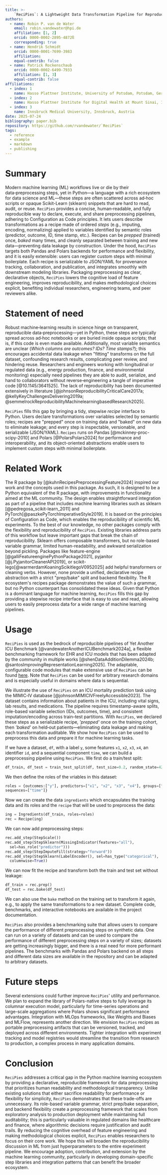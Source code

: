 ```yaml
---
title: >-
    `ReciPies`: A Lightweight Data Transformation Pipeline for Reproducible ML
authors:
  - name: Robin P. van de Water
    email: robin.vandewater@hpi.de
    affiliation: [1, 2]
    orcid: 0000-0002-2895-4872ß
    corresponding: true
  - name: Hendrik Schmidt
    orcid: 0000-0001-7699-3983
    affiliation: 
    equal-contrib: false
  - name: Patrick Rockenschaub
    orcid: 0000-0002-6499-7933
    affiliation: [1, 3]
    equal-contrib: false
affiliations:
  - index: 1
    name: Hasso Plattner Institute, University of Potsdam, Potsdam, Germany
  - index: 2
    name: Hasso Plattner Institute for Digital Health at Mount Sinai, Icahn School of Medicine at Mount Sinai, New York City, NY, USA
  - index: 3
    name: Innsbruck Medical University, Innsbruck, Austria
date: 2025-07-24
bibliography: paper.bib
repository: https://github.com/rvandewater/`ReciPies`
tags:
  - reference
  - example
  - markdown
  - publishing
---
```

<!-- 
Guide:
https://github.com/openjournals/inara/blob/main/example/paper.md  -->
<!-- # Summary

Machine learning pipelines often require complicated preprocessing pipelines. Our aim is to simplify this with a python package that can be used to define human-readable and reproducible pipelines for machine learning tasks.

# Statement of Need

Python is the most popular programming language for machine learning. However, preprocessing data for machine learning tasks can be a time-consuming and error-prone process. `ReciPies` is a python package that aims to simplify this process by providing a fast and intuitive interface for preprocessing data. It can use both a polars [@PolarsPolars2024] backend, which allows for fast python-native data processing, and a traditional Pandas [@mckinney-proc-scipy-2010] backend for use with legacy data tools. 
`ReciPies` is designed to be easy to use and flexible, allowing users to easily preprocess data for a wide range of machine learning pipelines. 
Moreover, we hide the complexity of the preprocessing pipeline from the user which allows for more reproducible and maintainable code. -->

# Summary
Modern machine learning (ML) workflows live or die by their data‑preprocessing steps, yet in Python—a language with a rich ecosystem for data science and ML—these steps are often scattered across ad‑hoc scripts or opaque Scikit-Learn (sklearn) snippets that are hard to read, audit, or reuse. `ReciPies` provides a concise, human‑readable, and fully reproducible way to declare, execute, and share preprocessing pipelines, adhering to Configuration as Code principles. It lets users describe transformations as a recipe made of ordered *steps* (e.g., imputing, encoding, normalizing) applied to variables identified by semantic roles (predictor, outcome, ID, time stamp, etc.). Recipes can be *prepped* (trained) once, *baked* many times, and cleanly separated between training and new data—preventing data leakage by construction. Under the hood, `ReciPies` targets both Pandas and Polars backends for performance and flexibility, and it is easily extensible: users can register custom steps with minimal boilerplate. Each recipe is serializable to JSON/YAML for provenance tracking, collaboration, and publication, and integrates smoothly with downstream modeling libraries. Packaging preprocessing as clear, declarative objects, `ReciPies` lowers the cognitive load of feature engineering, improves reproducibility, and makes methodological choices explicit, benefiting individual researchers, engineering teams, and peer reviewers alike.

# Statement of need
Robust machine‑learning results in science hinge on transparent, reproducible data‑preprocessing—yet in Python, these steps are typically spread across ad‑hoc notebooks or are buried inside opaque scripts; that is, if this code is even made available. Additionally, most variable semantics are unclear (*Which columns are outcomes? IDs? Time stamps?*); this encourages accidental data leakage when "fitting" transforms on the full dataset, confounding research results, complicating peer review, and hindering reuse. Researchers and engineers working with longitudinal or regulated data (e.g., energy production, finance, and environmental monitoring) especially need pipelines they are able to audit, serialize, and hand to collaborators without reverse‑engineering a tangle of imperative code [@10.1145/3641525]. The lack of reproducibility has been documented extensively in literature [@johnsonReproducibilityCriticalCare2017a; @kellyKeyChallengesDelivering2019a; @semmelrockReproducibilityMachinelearningbasedResearch2025].

`ReciPies` fills this gap by bringing a tidy, stepwise *recipe* interface to Python. Users declare transformations over variables selected by semantic roles; recipes are "prepped" once on training data and "baked" on new data to eliminate leakage; and every step is inspectable, versionable, and serializable (JSON/YAML). `Recipes` runs on Pandas [@mckinney-proc-scipy-2010] and Polars [@PolarsPolars2024] for performance and interoperability, and its object-oriented abstractions enable users to implement custom steps with minimal boilerplate. 

<!-- We illustrate its utility on an intensive‑care prediction task and in teaching settings, showing that a clear, declarative preprocessing grammar reduces cognitive load, eases collaboration, and strengthens the reproducibility of published ML results. -->

# Related Work
The R package by [@kuhnRecipesPreprocessingFeature2024] inspired our work and the concepts used in this package. As such, it is designed to be a Python equivalent of the R package, with improvements in functionality aimed at the ML community. The design enables 
straightforward integration as part of a pipeline that includes machine learning libraries such as sklearn [@pedregosa_scikit-learn_2011] and PyTorch[@paszkePyTorchImperativeStyle2019]. It is based on the principles of Configuration as Code, which enables the reproducibility of scientific ML experiments. To the best of our knowledge, no other packages comply with the flexibility and reproducibility of `ReciPies`. Existing libraries address parts of this workflow but leave important gaps that break the chain of reproducibility. Sklearn offers composable transformers, but no role-based variable grammar, limited human-readability, and awkward serialization beyond pickling. Packages like feature-engine [@galliFeatureenginePythonPackage2021], pyjanitor [@j.PyjanitorCleanerAPI2019], or scikit-lego[@warmerdamKoaningScikitlegoV0952025] add helpful transformers or cleaning verbs. However, none provide a unified, declarative recipe abstraction with a strict "prep/bake" split and backend flexibility. The R ecosystem's recipes package demonstrates the value of such a grammar, but no Python counterpart has consolidated these ideas. Given that Python is a dominant language for machine learning, `ReciPies` fills this gap by providing a stepwise recipe interface that is easy to use and read, allowing users to easily preprocess data for a wide range of machine learning pipelines.

# Usage
`ReciPies` is used as the bedrock of reproducible pipelines of Yet Another ICU Benchmark [@vandewaterAnotherICUBenchmark2024a], a flexible benchmarking framework for EHR and ICU models that has been adapted by the community in multiple works [@shenDataAdditionDilemma2024b; @santosImprovingRepresentationLearning2025]. The adaptable, configurable code modules that make extensive use of `ReciPies` can be found [here](https://github.com/rvandewater/YAIB/blob/development/icu_benchmarks/data/preprocessor.py). Note that `ReciPies` can be used for arbitrary research domains and is especially useful in domains where data is sequential.

We illustrate the use of `ReciPies` on an ICU mortality prediction task using the MIMIC‑IV database [@johnsonMIMICIVFreelyAccessible2023]. The dataset contains information about patients in the ICU, including vital signs, lab results, and medications. The pipeline requires timestamp-aware splits, role-based variable selection (IDs, outcomes, time), and consistent imputation/encoding across train–test partitions. With `ReciPies`, we declared these steps as a serializable recipe, *'prepped'* once on the training cohort, then *'baked'* on held‑out patients—eliminating data leakage and making each transformation auditable. We show how `ReciPies` can be used to preprocess this data and prepare it for machine learning tasks.

If we have a dataset, `df`, with a label `y`, some features `x1`, `x2`, `x3`, `x4`, an identifier `id`, and a sequential component `time`, we can build a preprocessing pipeline using `ReciPies`. We first do a train/test split:

``` Python
df_train, df_test = train_test_split(df, test_size=0.2, random_state=42)
```
We then define the roles of the vriables in this dataset:
``` Python
roles = {outcomes:["y"], predictors=["x1", "x2", "x3", "x4"], groups=["id"], 
sequences=["time"]}
```
Now we can create the data `ingredients` which encapsulates the training data and its roles and the `recipe` that will be used to preprocess the data:
``` Python
ing = Ingredients(df_train, roles=roles)
rec = Recipe(ing)
```
We can now add preprocessing steps:
``` Python
rec.add_step(StepScale())
rec.add_step(StepSklearn(MissingIndicator(features="all"), 
  sel=has_role("predictor")))
rec.add_step(StepImputeFill(strategy="forward"))
rec.add_step(StepSklearn(LabelEncoder(), sel=has_type("categorical"), 
  columnwise=True))
```

We can now fit the recipe and transform both the train and test set without leakage:
``` Python
df_train = rec.prep()
df_test = rec.bake(df_test)
```
We can also use the `bake` method on the training set to transform it again, e.g., to apply the same transformations to a new dataset. Complete code, benchmarks, and interactive notebooks are available in the project documentation.

`ReciPies` also provides a benchmarking suite that allows users to compare the performance of different preprocessing steps on synthetic data. One can run on a variety of datasets and can be used to compare the performance of different preprocessing steps on a variety of sizes; datasets are getting increasingly bigger, and there is a real need for more performant pipelines. The benchmarks with Pandas and Polars backend on all steps and different data sizes are available in the repository and can be adapted to arbitrary datasets.

# Future steps
Several extensions could further improve `ReciPies`' utility and performance. We plan to expand the library of Polars-native steps to fully leverage its columnar execution model, particularly for time-series operations and large-scale aggregations where Polars shows significant performance advantages. Integration with MLOps frameworks, like Weights and Biases and MLFlow, represents another direction. We envision `ReciPies` recipes as portable preprocessing artifacts that can be versioned, tracked, and deployed across different environments. Tighter integration with experiment tracking and model registries would streamline the transition from research to production, a complex process in many application domains.

# Conclusion
`ReciPies` addresses a critical gap in the Python machine learning ecosystem by providing a declarative, reproducible framework for data preprocessing that prioritizes human readability and methodological transparency. Unlike existing solutions that either sacrifice readability for performance or flexibility for simplicity, `ReciPies` demonstrates that these trade-offs are unnecessary. Its role-based variable grammar, strict prep/bake separation, and backend flexibility create a preprocessing framework that scales from exploratory analysis to production deployment while maintaining full auditability; this is particularly valuable in regulated domains like healthcare and finance, where algorithmic decisions require justification and audit trails. By reducing the cognitive overhead of feature engineering and making methodological choices explicit, `ReciPies` enables researchers to focus on their core work. We hope this will broaden the reproducibility discussion in ML from just hyperparameters to the entire experiment pipeline. We encourage adoption, contribution, and extension by the machine learning community, particularly in developing domain-specific step libraries and integration patterns that can benefit the broader ecosystem.